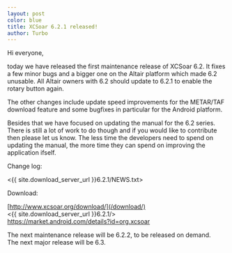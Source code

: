 ```yaml
---
layout: post
color: blue
title: XCSoar 6.2.1 released!
author: Turbo
---
```

Hi everyone,

today we have released the first maintenance release of XCSoar 6.2. It fixes a 
few minor bugs and a bigger one on the Altair platform which made 6.2 unusable.
All Altair owners with 6.2 should update to 6.2.1 to enable the rotary button 
again.

The other changes include update speed improvements for the METAR/TAF 
download feature and some bugfixes in particular for the Android platform.

Besides that we have focused on updating the manual for the 6.2 series. There
is still a lot of work to do though and if you would like to contribute then
please let us know. The less time the developers need to spend on updating the 
manual, the more time they can spend on improving the application ifself.

Change log:

 <{{ site.download_server_url }}6.2.1/NEWS.txt>

Download:

 [http://www.xcsoar.org/download/](/download/)  
 <{{ site.download_server_url }}6.2.1/>  
 <https://market.android.com/details?id=org.xcsoar>  

The next maintenance release will be 6.2.2, to be released on demand.  
The next major release will be 6.3.

